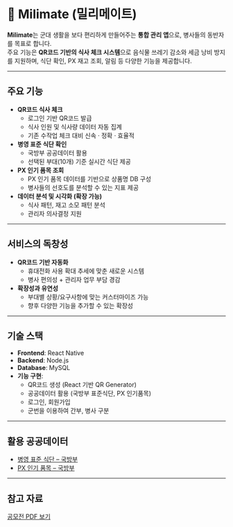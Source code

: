 # 📱 Milimate (밀리메이트)

**Milimate**는 군대 생활을 보다 편리하게 만들어주는 **통합 관리 앱**으로, 병사들의 동반자를 목표로 합니다.  
주요 기능은 **QR코드 기반의 식사 체크 시스템**으로 음식물 쓰레기 감소와 세금 낭비 방지를 지원하며, 식단 확인, PX 재고 조회, 알림 등 다양한 기능을 제공합니다.  

---

## 주요 기능
- **QR코드 식사 체크**  
  - 로그인 기반 QR코드 발급  
  - 식사 인원 및 식사량 데이터 자동 집계  
  - 기존 수작업 체크 대비 신속 · 정확 · 효율적  
- **병영 표준 식단 확인**  
  - 국방부 공공데이터 활용  
  - 선택된 부대(10개) 기준 실시간 식단 제공  
- **PX 인기 품목 조회**  
  - PX 인기 품목 데이터를 기반으로 상품명 DB 구성  
  - 병사들의 선호도를 분석할 수 있는 지표 제공  
- **데이터 분석 및 시각화 (확장 가능)**  
  - 식사 패턴, 재고 소모 패턴 분석  
  - 관리자 의사결정 지원  

---

## 서비스의 독창성
- **QR코드 기반 자동화**  
  - 휴대전화 사용 확대 추세에 맞춘 새로운 시스템  
  - 병사 편의성 + 관리자 업무 부담 경감  
- **확장성과 유연성**  
  - 부대별 상황/요구사항에 맞는 커스터마이즈 가능  
  - 향후 다양한 기능을 추가할 수 있는 확장성  

---

## 기술 스택
- **Frontend**: React Native  
- **Backend**: Node.js  
- **Database**: MySQL  
- **기능 구현**:  
  - QR코드 생성 (React 기반 QR Generator)  
  - 공공데이터 활용 (국방부 표준식단, PX 인기품목)
  - 로그인, 회원가입
  - 군번을 이용하여 간부, 병사 구분

---

## 활용 공공데이터
- [병영 표준 식단 – 국방부](https://data.mnd.go.kr/mbshome/mbs/data/subview.jsp?id=data_020000000000&dataUrl=openapi)  
- [PX 인기 품목 – 국방부](https://data.mnd.go.kr/mbshome/mbs/data/subview.jsp?id=data_020000000000&dataUrl=openapi)  

---

## 참고 자료
[공모전 PDF 보기](./박진성_011005_2024년%20국방%20공공데이터%20활용%20경진대회%20참가신청서.pdf)


